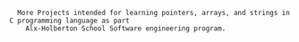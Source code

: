 

      More Projects intended for learning pointers, arrays, and strings in C programming language as part 
		Alx-Holberton School Software engineering program.
